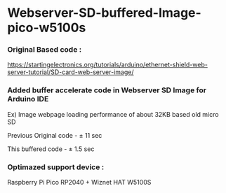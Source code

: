 # Webserver-SD-buffered-Image-pico-w5100s


### Original Based code : 

https://startingelectronics.org/tutorials/arduino/ethernet-shield-web-server-tutorial/SD-card-web-server-image/



### Added buffer accelerate code in Webserver SD Image for Arduino IDE

Ex) Image webpage loading performance of about 32KB based old micro SD
 
 Previous Original code - ± 11 sec
 
 This buffered code - ± 1.5 sec



### Optimazed support device :
 
 Raspberry Pi Pico RP2040 + Wiznet HAT W5100S
 
